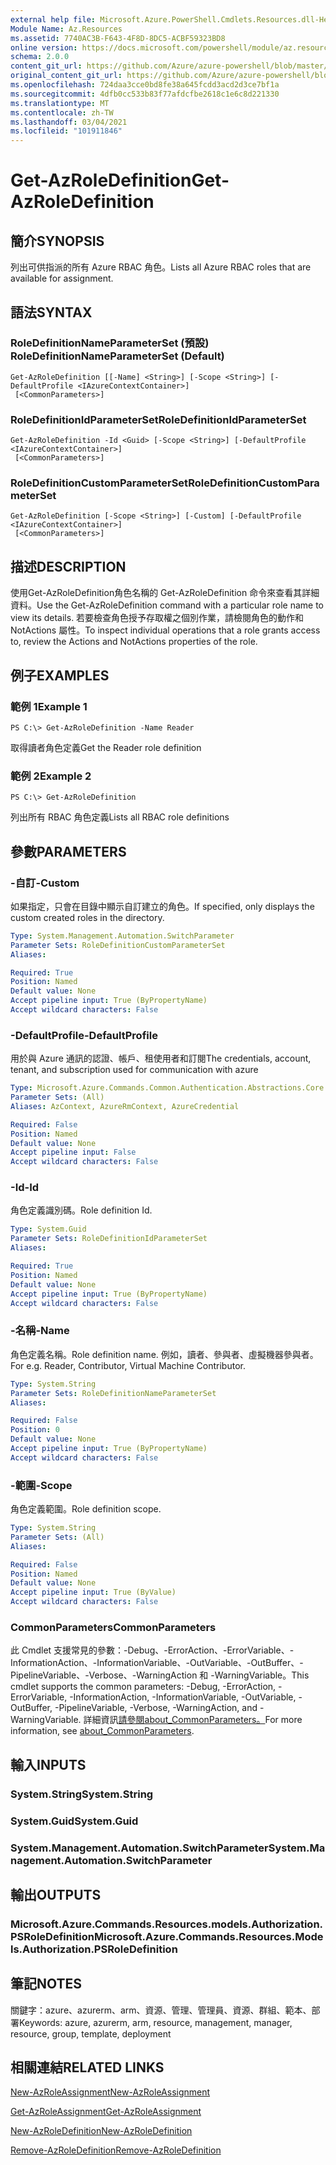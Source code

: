 ```yaml
---
external help file: Microsoft.Azure.PowerShell.Cmdlets.Resources.dll-Help.xml
Module Name: Az.Resources
ms.assetid: 7740AC3B-F643-4F8D-8DC5-ACBF59323BD8
online version: https://docs.microsoft.com/powershell/module/az.resources/get-azroledefinition
schema: 2.0.0
content_git_url: https://github.com/Azure/azure-powershell/blob/master/src/Resources/Resources/help/Get-AzRoleDefinition.md
original_content_git_url: https://github.com/Azure/azure-powershell/blob/master/src/Resources/Resources/help/Get-AzRoleDefinition.md
ms.openlocfilehash: 724daa3cce0bd8fe38a645fcdd3acd2d3ce7bf1a
ms.sourcegitcommit: 4dfb0cc533b83f77afdcfbe2618c1e6c8d221330
ms.translationtype: MT
ms.contentlocale: zh-TW
ms.lasthandoff: 03/04/2021
ms.locfileid: "101911846"
---
```

# <span data-ttu-id="f13a0-101">Get-AzRoleDefinition</span><span class="sxs-lookup"><span data-stu-id="f13a0-101">Get-AzRoleDefinition</span></span>

## <span data-ttu-id="f13a0-102">簡介</span><span class="sxs-lookup"><span data-stu-id="f13a0-102">SYNOPSIS</span></span>
<span data-ttu-id="f13a0-103">列出可供指派的所有 Azure RBAC 角色。</span><span class="sxs-lookup"><span data-stu-id="f13a0-103">Lists all Azure RBAC roles that are available for assignment.</span></span>

## <span data-ttu-id="f13a0-104">語法</span><span class="sxs-lookup"><span data-stu-id="f13a0-104">SYNTAX</span></span>

### <span data-ttu-id="f13a0-105">RoleDefinitionNameParameterSet (預設) </span><span class="sxs-lookup"><span data-stu-id="f13a0-105">RoleDefinitionNameParameterSet (Default)</span></span>
```
Get-AzRoleDefinition [[-Name] <String>] [-Scope <String>] [-DefaultProfile <IAzureContextContainer>]
 [<CommonParameters>]
```

### <span data-ttu-id="f13a0-106">RoleDefinitionIdParameterSet</span><span class="sxs-lookup"><span data-stu-id="f13a0-106">RoleDefinitionIdParameterSet</span></span>
```
Get-AzRoleDefinition -Id <Guid> [-Scope <String>] [-DefaultProfile <IAzureContextContainer>]
 [<CommonParameters>]
```

### <span data-ttu-id="f13a0-107">RoleDefinitionCustomParameterSet</span><span class="sxs-lookup"><span data-stu-id="f13a0-107">RoleDefinitionCustomParameterSet</span></span>
```
Get-AzRoleDefinition [-Scope <String>] [-Custom] [-DefaultProfile <IAzureContextContainer>]
 [<CommonParameters>]
```

## <span data-ttu-id="f13a0-108">描述</span><span class="sxs-lookup"><span data-stu-id="f13a0-108">DESCRIPTION</span></span>
<span data-ttu-id="f13a0-109">使用Get-AzRoleDefinition角色名稱的 Get-AzRoleDefinition 命令來查看其詳細資料。</span><span class="sxs-lookup"><span data-stu-id="f13a0-109">Use the Get-AzRoleDefinition command with a particular role name to view its details.</span></span>
<span data-ttu-id="f13a0-110">若要檢查角色授予存取權之個別作業，請檢閱角色的動作和 NotActions 屬性。</span><span class="sxs-lookup"><span data-stu-id="f13a0-110">To inspect individual operations that a role grants access to, review the Actions and NotActions properties of the role.</span></span>

## <span data-ttu-id="f13a0-111">例子</span><span class="sxs-lookup"><span data-stu-id="f13a0-111">EXAMPLES</span></span>

### <span data-ttu-id="f13a0-112">範例 1</span><span class="sxs-lookup"><span data-stu-id="f13a0-112">Example 1</span></span>
```
PS C:\> Get-AzRoleDefinition -Name Reader
```

<span data-ttu-id="f13a0-113">取得讀者角色定義</span><span class="sxs-lookup"><span data-stu-id="f13a0-113">Get the Reader role definition</span></span>

### <span data-ttu-id="f13a0-114">範例 2</span><span class="sxs-lookup"><span data-stu-id="f13a0-114">Example 2</span></span>
```
PS C:\> Get-AzRoleDefinition
```

<span data-ttu-id="f13a0-115">列出所有 RBAC 角色定義</span><span class="sxs-lookup"><span data-stu-id="f13a0-115">Lists all RBAC role definitions</span></span>

## <span data-ttu-id="f13a0-116">參數</span><span class="sxs-lookup"><span data-stu-id="f13a0-116">PARAMETERS</span></span>

### <span data-ttu-id="f13a0-117">-自訂</span><span class="sxs-lookup"><span data-stu-id="f13a0-117">-Custom</span></span>
<span data-ttu-id="f13a0-118">如果指定，只會在目錄中顯示自訂建立的角色。</span><span class="sxs-lookup"><span data-stu-id="f13a0-118">If specified, only displays the custom created roles in the directory.</span></span>

```yaml
Type: System.Management.Automation.SwitchParameter
Parameter Sets: RoleDefinitionCustomParameterSet
Aliases:

Required: True
Position: Named
Default value: None
Accept pipeline input: True (ByPropertyName)
Accept wildcard characters: False
```

### <span data-ttu-id="f13a0-119">-DefaultProfile</span><span class="sxs-lookup"><span data-stu-id="f13a0-119">-DefaultProfile</span></span>
<span data-ttu-id="f13a0-120">用於與 Azure 通訊的認證、帳戶、租使用者和訂閱</span><span class="sxs-lookup"><span data-stu-id="f13a0-120">The credentials, account, tenant, and subscription used for communication with azure</span></span>

```yaml
Type: Microsoft.Azure.Commands.Common.Authentication.Abstractions.Core.IAzureContextContainer
Parameter Sets: (All)
Aliases: AzContext, AzureRmContext, AzureCredential

Required: False
Position: Named
Default value: None
Accept pipeline input: False
Accept wildcard characters: False
```

### <span data-ttu-id="f13a0-121">-Id</span><span class="sxs-lookup"><span data-stu-id="f13a0-121">-Id</span></span>
<span data-ttu-id="f13a0-122">角色定義識別碼。</span><span class="sxs-lookup"><span data-stu-id="f13a0-122">Role definition Id.</span></span>

```yaml
Type: System.Guid
Parameter Sets: RoleDefinitionIdParameterSet
Aliases:

Required: True
Position: Named
Default value: None
Accept pipeline input: True (ByPropertyName)
Accept wildcard characters: False
```

### <span data-ttu-id="f13a0-123">-名稱</span><span class="sxs-lookup"><span data-stu-id="f13a0-123">-Name</span></span>
<span data-ttu-id="f13a0-124">角色定義名稱。</span><span class="sxs-lookup"><span data-stu-id="f13a0-124">Role definition name.</span></span>
<span data-ttu-id="f13a0-125">例如，讀者、參與者、虛擬機器參與者。</span><span class="sxs-lookup"><span data-stu-id="f13a0-125">For e.g. Reader, Contributor, Virtual Machine Contributor.</span></span>

```yaml
Type: System.String
Parameter Sets: RoleDefinitionNameParameterSet
Aliases:

Required: False
Position: 0
Default value: None
Accept pipeline input: True (ByPropertyName)
Accept wildcard characters: False
```

### <span data-ttu-id="f13a0-126">-範圍</span><span class="sxs-lookup"><span data-stu-id="f13a0-126">-Scope</span></span>
<span data-ttu-id="f13a0-127">角色定義範圍。</span><span class="sxs-lookup"><span data-stu-id="f13a0-127">Role definition scope.</span></span>

```yaml
Type: System.String
Parameter Sets: (All)
Aliases:

Required: False
Position: Named
Default value: None
Accept pipeline input: True (ByValue)
Accept wildcard characters: False
```

### <span data-ttu-id="f13a0-128">CommonParameters</span><span class="sxs-lookup"><span data-stu-id="f13a0-128">CommonParameters</span></span>
<span data-ttu-id="f13a0-129">此 Cmdlet 支援常見的參數：-Debug、-ErrorAction、-ErrorVariable、-InformationAction、-InformationVariable、-OutVariable、-OutBuffer、-PipelineVariable、-Verbose、-WarningAction 和 -WarningVariable。</span><span class="sxs-lookup"><span data-stu-id="f13a0-129">This cmdlet supports the common parameters: -Debug, -ErrorAction, -ErrorVariable, -InformationAction, -InformationVariable, -OutVariable, -OutBuffer, -PipelineVariable, -Verbose, -WarningAction, and -WarningVariable.</span></span> <span data-ttu-id="f13a0-130">詳細資訊[請參閱about_CommonParameters。](http://go.microsoft.com/fwlink/?LinkID=113216)</span><span class="sxs-lookup"><span data-stu-id="f13a0-130">For more information, see [about_CommonParameters](http://go.microsoft.com/fwlink/?LinkID=113216).</span></span>

## <span data-ttu-id="f13a0-131">輸入</span><span class="sxs-lookup"><span data-stu-id="f13a0-131">INPUTS</span></span>

### <span data-ttu-id="f13a0-132">System.String</span><span class="sxs-lookup"><span data-stu-id="f13a0-132">System.String</span></span>

### <span data-ttu-id="f13a0-133">System.Guid</span><span class="sxs-lookup"><span data-stu-id="f13a0-133">System.Guid</span></span>

### <span data-ttu-id="f13a0-134">System.Management.Automation.SwitchParameter</span><span class="sxs-lookup"><span data-stu-id="f13a0-134">System.Management.Automation.SwitchParameter</span></span>

## <span data-ttu-id="f13a0-135">輸出</span><span class="sxs-lookup"><span data-stu-id="f13a0-135">OUTPUTS</span></span>

### <span data-ttu-id="f13a0-136">Microsoft.Azure.Commands.Resources.models.Authorization.PSRoleDefinition</span><span class="sxs-lookup"><span data-stu-id="f13a0-136">Microsoft.Azure.Commands.Resources.Models.Authorization.PSRoleDefinition</span></span>

## <span data-ttu-id="f13a0-137">筆記</span><span class="sxs-lookup"><span data-stu-id="f13a0-137">NOTES</span></span>
<span data-ttu-id="f13a0-138">關鍵字：azure、azurerm、arm、資源、管理、管理員、資源、群組、範本、部署</span><span class="sxs-lookup"><span data-stu-id="f13a0-138">Keywords: azure, azurerm, arm, resource, management, manager, resource, group, template, deployment</span></span>

## <span data-ttu-id="f13a0-139">相關連結</span><span class="sxs-lookup"><span data-stu-id="f13a0-139">RELATED LINKS</span></span>

[<span data-ttu-id="f13a0-140">New-AzRoleAssignment</span><span class="sxs-lookup"><span data-stu-id="f13a0-140">New-AzRoleAssignment</span></span>](./New-AzRoleAssignment.md)

[<span data-ttu-id="f13a0-141">Get-AzRoleAssignment</span><span class="sxs-lookup"><span data-stu-id="f13a0-141">Get-AzRoleAssignment</span></span>](./Get-AzRoleAssignment.md)

[<span data-ttu-id="f13a0-142">New-AzRoleDefinition</span><span class="sxs-lookup"><span data-stu-id="f13a0-142">New-AzRoleDefinition</span></span>](./New-AzRoleDefinition.md)

[<span data-ttu-id="f13a0-143">Remove-AzRoleDefinition</span><span class="sxs-lookup"><span data-stu-id="f13a0-143">Remove-AzRoleDefinition</span></span>](./Remove-AzRoleDefinition.md)

